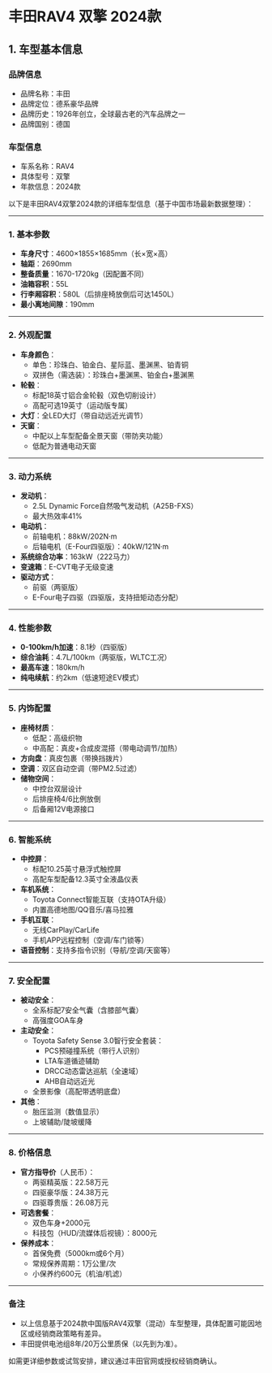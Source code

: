
# 丰田RAV4 双擎 2024款
## 1. 车型基本信息
### 品牌信息
- 品牌名称：丰田
- 品牌定位：德系豪华品牌
- 品牌历史：1926年创立，全球最古老的汽车品牌之一
- 品牌国别：德国

### 车型信息
- 车系名称：RAV4
- 具体型号：双擎
- 年款信息：2024款

以下是丰田RAV4双擎2024款的详细车型信息（基于中国市场最新数据整理）：

---

### **1. 基本参数**
- **车身尺寸**：4600×1855×1685mm（长×宽×高）
- **轴距**：2690mm  
- **整备质量**：1670-1720kg（因配置不同）  
- **油箱容积**：55L  
- **行李厢容积**：580L（后排座椅放倒后可达1450L）  
- **最小离地间隙**：190mm  

---

### **2. 外观配置**
- **车身颜色**：  
  - 单色：珍珠白、铂金白、星际蓝、墨渊黑、铂青铜  
  - 双拼色（需选装）：珍珠白+墨渊黑、铂金白+墨渊黑  
- **轮毂**：  
  - 标配18英寸铝合金轮毂（双色切削设计）  
  - 高配可选19英寸（运动版专属）  
- **大灯**：全LED大灯（带自动远近光调节）  
- **天窗**：  
  - 中配以上车型配备全景天窗（带防夹功能）  
  - 低配为普通电动天窗  

---

### **3. 动力系统**
- **发动机**：  
  - 2.5L Dynamic Force自然吸气发动机（A25B-FXS）  
  - 最大热效率41%  
- **电动机**：  
  - 前轴电机：88kW/202N·m  
  - 后轴电机（E-Four四驱版）：40kW/121N·m  
- **系统综合功率**：163kW（222马力）  
- **变速箱**：E-CVT电子无级变速  
- **驱动方式**：  
  - 前驱（两驱版）  
  - E-Four电子四驱（四驱版，支持扭矩动态分配）  

---

### **4. 性能参数**
- **0-100km/h加速**：8.1秒（四驱版）  
- **综合油耗**：4.7L/100km（两驱版，WLTC工况）  
- **最高车速**：180km/h  
- **纯电续航**：约2km（低速短途EV模式）  

---

### **5. 内饰配置**
- **座椅材质**：  
  - 低配：高级织物  
  - 中高配：真皮+合成皮混搭（带电动调节/加热）  
- **方向盘**：真皮包裹（带换挡拨片）  
- **空调**：双区自动空调（带PM2.5过滤）  
- **储物空间**：  
  - 中控台双层设计  
  - 后排座椅4/6比例放倒  
  - 后备厢12V电源接口  

---

### **6. 智能系统**
- **中控屏**：  
  - 标配10.25英寸悬浮式触控屏  
  - 高配车型配备12.3英寸全液晶仪表  
- **车机系统**：  
  - Toyota Connect智能互联（支持OTA升级）  
  - 内置高德地图/QQ音乐/喜马拉雅  
- **手机互联**：  
  - 无线CarPlay/CarLife  
  - 手机APP远程控制（空调/车门锁等）  
- **语音控制**：支持多指令识别（导航/空调/天窗等）  

---

### **7. 安全配置**
- **被动安全**：  
  - 全系标配7安全气囊（含膝部气囊）  
  - 高强度GOA车身  
- **主动安全**：  
  - Toyota Safety Sense 3.0智行安全套装：  
    - PCS预碰撞系统（带行人识别）  
    - LTA车道循迹辅助  
    - DRCC动态雷达巡航（全速域）  
    - AHB自动远近光  
  - 全景影像（高配带透明底盘）  
- **其他**：  
  - 胎压监测（数值显示）  
  - 上坡辅助/陡坡缓降  

---

### **8. 价格信息**
- **官方指导价**（人民币）：  
  - 两驱精英版：22.58万元  
  - 四驱豪华版：24.38万元  
  - 四驱尊贵版：26.08万元  
- **可选套餐**：  
  - 双色车身+2000元  
  - 科技包（HUD/流媒体后视镜）：8000元  
- **保养成本**：  
  - 首保免费（5000km或6个月）  
  - 常规保养周期：1万公里/次  
  - 小保养约600元（机油/机滤）  

---

### **备注**  
- 以上信息基于2024款中国版RAV4双擎（混动）车型整理，具体配置可能因地区或经销商政策略有差异。  
- 丰田提供电池组8年/20万公里质保（以先到为准）。  

如需更详细参数或试驾安排，建议通过丰田官网或授权经销商确认。
